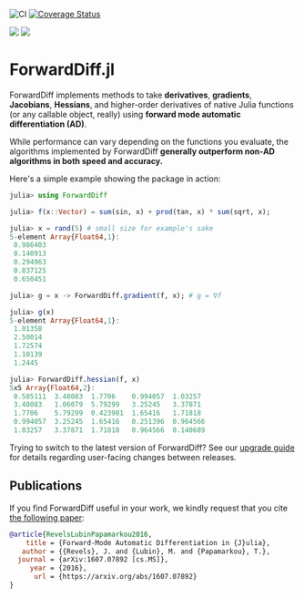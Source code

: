 ![CI](https://github.com/JuliaDiff/ForwardDiff.jl/workflows/CI/badge.svg) [![Coverage Status](https://coveralls.io/repos/JuliaDiff/ForwardDiff.jl/badge.svg?branch=master&service=github)](https://coveralls.io/github/JuliaDiff/ForwardDiff.jl?branch=master)

[![](https://img.shields.io/badge/docs-stable-blue.svg)](https://juliadiff.org/ForwardDiff.jl/stable)
[![](https://img.shields.io/badge/docs-latest-blue.svg)](https://juliadiff.org/ForwardDiff.jl/latest)

# ForwardDiff.jl

ForwardDiff implements methods to take **derivatives**, **gradients**, **Jacobians**, **Hessians**, and higher-order derivatives of native Julia functions (or any callable object, really) using **forward mode automatic differentiation (AD)**.

While performance can vary depending on the functions you evaluate, the algorithms implemented by ForwardDiff **generally outperform non-AD algorithms in both speed and accuracy.**

Here's a simple example showing the package in action:

```julia
julia> using ForwardDiff

julia> f(x::Vector) = sum(sin, x) + prod(tan, x) * sum(sqrt, x);

julia> x = rand(5) # small size for example's sake
5-element Array{Float64,1}:
 0.986403
 0.140913
 0.294963
 0.837125
 0.650451

julia> g = x -> ForwardDiff.gradient(f, x); # g = ∇f

julia> g(x)
5-element Array{Float64,1}:
 1.01358
 2.50014
 1.72574
 1.10139
 1.2445

julia> ForwardDiff.hessian(f, x)
5x5 Array{Float64,2}:
 0.585111  3.48083  1.7706    0.994057  1.03257
 3.48083   1.06079  5.79299   3.25245   3.37871
 1.7706    5.79299  0.423981  1.65416   1.71818
 0.994057  3.25245  1.65416   0.251396  0.964566
 1.03257   3.37871  1.71818   0.964566  0.140689
 ```

 Trying to switch to the latest version of ForwardDiff? See our [upgrade guide](http://www.juliadiff.org/ForwardDiff.jl/stable/user/upgrade/) for details regarding user-facing changes between releases.

## Publications

If you find ForwardDiff useful in your work, we kindly request that you cite [the following paper](https://arxiv.org/abs/1607.07892):

```bibtex
@article{RevelsLubinPapamarkou2016,
    title = {Forward-Mode Automatic Differentiation in {J}ulia},
   author = {{Revels}, J. and {Lubin}, M. and {Papamarkou}, T.},
  journal = {arXiv:1607.07892 [cs.MS]},
     year = {2016},
      url = {https://arxiv.org/abs/1607.07892}
}
```
